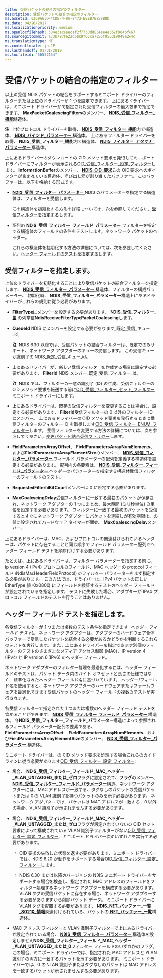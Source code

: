 ```yaml
---
title: 受信パケットの結合の指定のフィルター
description: 受信パケットの結合の指定のフィルター
ms.assetid: 0369A63D-4CDE-448A-8472-EEEB7B859B8D
ms.date: 04/20/2017
ms.localizationpriority: medium
ms.openlocfilehash: 384e3acaeecaf2f7730dd854ee4e352f964bfe67
ms.sourcegitcommit: a33b7978e22d5bb9f65ca7056f955319049a2e4c
ms.translationtype: MT
ms.contentlocale: ja-JP
ms.lasthandoff: 01/31/2019
ms.locfileid: "56552464"
---
```

# <a name="specifying-a-packet-coalescing-receive-filter"></a>受信パケットの結合の指定のフィルター


以上の受信 NDIS パケットの結合をサポートするミニポート ドライバーのフィルターまたは上位のドライバーが 1 つを設定できます。 上にあるドライバーは、ミニポート ドライバーがで指定された受信フィルターの最大数まで指定できます、 **MaxPacketCoalescingFilters**のメンバー、 [ **NDIS\_受信\_フィルター\_機能**](https://msdn.microsoft.com/library/windows/hardware/ff566864)構造体。

**注**  上位プロトコル ドライバーを取得、 [ **NDIS\_受信\_フィルター\_機能**](https://msdn.microsoft.com/library/windows/hardware/ff566864)内で構造体、[ **NDIS\_バインド\_パラメーター** ](https://msdn.microsoft.com/library/windows/hardware/ff564832)構造体。 上にあるフィルター ドライバーを取得、 **NDIS\_受信\_フィルター\_機能**内で構造体、 [ **NDIS\_フィルター\_アタッチ\_パラメーター** ](https://msdn.microsoft.com/library/windows/hardware/ff565481)構造体。

 

上にあるドライバーのダウンロードの OID メソッド要求を発行してミニポート ドライバーにフィルターが表示される[OID\_受信\_フィルター\_設定\_フィルター](https://msdn.microsoft.com/library/windows/hardware/ff569795)します。 **InformationBuffer**のメンバー、 [ **NDIS\_OID\_要求**](https://msdn.microsoft.com/library/windows/hardware/ff566710)この OID 要求へのポインターが含まれている構造体、呼び出し元が割り当てたバッファー。 このバッファーは、以下を格納する形式です。

-   [ **NDIS\_受信\_フィルター\_パラメーター** ](https://msdn.microsoft.com/library/windows/hardware/ff567181) NDIS のパラメーターを指定する構造体は、フィルターを受信します。

    この構造体を初期化する方法の詳細については、次を参照してください。[受信フィルターを指定する](#specifying-receive-filter)します。

-   配列の[ **NDIS\_受信\_フィルター\_フィールド\_パラメーター** ](https://msdn.microsoft.com/library/windows/hardware/ff567169)フィルターを指定する構造体のフィールドの条件をテストします。ネットワーク パケットのヘッダー。

    これらの構造体を初期化する方法の詳細については、次を参照してください。[ヘッダー フィールドのテストを指定する](#specifying-header-field-test)します。

## <a name="specifying-a-receive-filter"></a>受信フィルターを指定します。


上位のドライバーを初期化することにより受信パケットの結合フィルターを指定します、 [ **NDIS\_受信\_フィルター\_パラメーター** ](https://msdn.microsoft.com/library/windows/hardware/ff567181)構造体、フィルターの構成パラメーター。 初期化時、 **NDIS\_受信\_フィルター\_パラメーター**構造上にあるドライバーがこれらの規則に従う必要があります。

-   **FilterType**にメンバーを設定する必要があります、 [ **NDIS\_受信\_フィルター\_型**](https://msdn.microsoft.com/library/windows/hardware/ff567186) の列挙値**NdisReceiveFilterTypePacketCoalescing**します。

-   **QueueId** NDIS にメンバーを設定する必要があります\_既定\_受信\_キュー\_id。

    **注**  NDIS 6.30 以降では、受信パケットの結合フィルターは、既定でのみサポート、ネットワーク アダプターのキューの受信します。 この受信キューが識別子の NDIS\_既定\_受信\_キュー\_id。

     

-   上にあるドライバーが、新しい受信フィルターを作成する場合に設定する必要があります、 **FilterId** NDIS メンバー\_既定\_受信\_フィルター\_id。

    **注**  NDIS では、フィルターの一意の識別子 (ID) の生成、受信フィルターの OID メソッド要求を転送する前に[OID\_受信\_フィルター\_セット\_フィルター](https://msdn.microsoft.com/library/windows/hardware/ff569795)ミニポート ドライバーにします。     

-  上にあるドライバーは、既存の受信フィルターを変更することは場合に、設定する必要があります、 **FilterId**受信フィルターの 0 以外のフィルター ID にメンバー。 上にあるドライバーの OID メソッド要求を発行するときに受信フィルターのフィルター ID を取得します[OID\_受信\_フィルター\_ENUM\_フィルター](https://msdn.microsoft.com/library/windows/hardware/ff569787)します。 受信フィルターを変更する方法の詳細については、次を参照してください。[変更パケット結合受信フィルター](modifying-packet-coalescing-receive-filters.md)します。

-   **FieldParametersArrayOffset**、 **FieldParametersArrayNumElements**、および**FieldParametersArrayElementSize**のメンバー、 [ **NDIS\_受信\_フィルター\_パラメーター** ](https://msdn.microsoft.com/library/windows/hardware/ff567181)フィールド パラメーターの配列を定義する構造体を設定する必要があります。 配列内の各要素は、 [ **NDIS\_受信\_フィルター\_フィールド\_パラメーター** ](https://msdn.microsoft.com/library/windows/hardware/ff567169)ヘッダーのパラメーターを指定する構造体受信フィルターのフィールドのテスト。

-   **RequestedFilterIdBitCount**メンバーは 0 に設定する必要があります。

-   **MaxCoalescingDelay**受信フィルターに一致する最初のパケットが保存され、ネットワーク アダプターの 1 つにまとめ、最大時間 (ミリ秒単位) の単位を設定する必要があります。 フィルターに一致する最初のパケットを受信するとすぐにネットワーク アダプターにパケットを連結しが有効期限は、の値に設定されてハードウェア タイマーが開始、 **MaxCoalescingDelay**メンバー。

上にあるドライバーは、MAC、およびプロトコルの関連付けられているヘッダーは、パケットに存在することと同じ順序でフィールド パラメーター配列でヘッダー フィールド テストを順序付けする必要があります。

たとえば、上にあるドライバーは、フィルター パラメーターを指定する前に、ip version 4 (IPv4) プロトコルのフィールド、MAC ヘッダーの protocol フィールド (NdisMacHeaderFieldProtocol) のフィルター パラメーターをまず指定する必要があります。 この方法では、ドライバーは、IPv4 パケットの正しい EtherType 値 (0x0800) にフィールドを検証するテストのヘッダー フィールドが設定されているを指定します。 テストに失敗した場合、アダプターが IPV4 プロトコル フィールドのテストを行うことはありません。

## <a name="specifying-header-field-tests"></a>ヘッダー フィールド テストを指定します。


各受信フィルターが 1 つまたは複数のテスト条件を指定できます (*ヘッダー フィールド テスト*)。 ネットワーク アダプターは、アダプターのハードウェア合体バッファーで受信したパケットを結合する必要があるかどうかを判断するこれらのテストを実行します。 また、上にあるドライバーを指定できます別個のフィルターのテストのさまざまなメディア アクセス制御 (MAC)、IP version 4 (IPv4) と IP version 6 (IPv6) のヘッダー フィールド。

ネットワーク アダプターのフィルター処理を最適化するには、ヘッダー フィールドのテストは、パケット データ内のバイト オフセットと長さの仕様ではなく、標準化されたヘッダー フィールド名に基づいています。 ヘッダー/フィールド名を使用すると、ネットワーク アダプターのハードウェアまたはファームウェアを最適化できます受信パケットのヘッダー フィールドの複数のテストが実行されます。

各受信フィルターで指定された 1 つまたは複数のヘッダー フィールド テストを含めることができます、 [ **NDIS\_受信\_フィルター\_フィールド\_パラメーター** ](https://msdn.microsoft.com/library/windows/hardware/ff567169)構造体。 各**NDIS\_受信\_フィルター\_フィールド\_パラメーター**構造によって参照されるフィールド パラメーター配列の要素である、 **FieldParametersArrayOffset**、 **FieldParametersArrayNumElements**、および**FieldParametersArrayElementSize**のメンバー、 [ **NDIS\_受信\_フィルター\_パラメーター** ](https://msdn.microsoft.com/library/windows/hardware/ff567181)構造体。

ミニポート ドライバーは、の OID メソッド要求を処理する場合これらのガイドラインに従う必要があります[OID\_受信\_フィルター\_設定\_フィルター](https://msdn.microsoft.com/library/windows/hardware/ff569795):

-   場合、 **NDIS\_受信\_フィルター\_フィールド\_MAC\_ヘッダー\_VLAN\_UNTAGGED\_または\_ゼロ**フラグに設定されて、**フラグ**のメンバー、 [ **NDIS\_受信\_フィルター\_フィールド\_パラメーター**](https://msdn.microsoft.com/library/windows/hardware/ff567169)構造、ネットワーク アダプターには、MAC アドレスが一致する、タグなしのパケットの受信パケットまたは 0 の VLAN 識別子を持つパケットのみを示す必要があります。 ネットワーク アダプターでは、パケットは MAC アドレスが一致する、0 以外の場合、VLAN 識別子が示されませんする必要があります。

-   場合、 **NDIS\_受信\_フィルター\_フィールド\_MAC\_ヘッダー\_VLAN\_UNTAGGED\_または\_ゼロ**フラグが設定されていないの OID セット要求によって構成されている VLAN 識別子フィルターがない[OID\_受信\_フィルター\_設定\_フィルター](https://msdn.microsoft.com/library/windows/hardware/ff569795)、ミニポート ドライバー次のいずれかを実行する必要があります。

    -   OID 要求の失敗した状態を返す必要があります、ミニポート ドライバーでは、NDIS 6.20 が動作をサポートする場合[OID\_受信\_フィルター\_設定\_フィルター](https://msdn.microsoft.com/library/windows/hardware/ff569795)します。

    -   NDIS 6.30 または以降のバージョンの NDIS ミニポート ドライバーをサポートする場合を検査し、指定された MAC アドレスのフィールドをフィルター処理するネットワーク アダプターを構成する必要があります。 VLAN タグの受信パケットに存在する場合、ネットワーク アダプターする必要がありますから削除パケット データ。 ミニポート ドライバーに VLAN タグを配置する必要があります、 [ **NDIS\_NET\_バッファー\_一覧\_8021Q\_情報**](https://msdn.microsoft.com/library/windows/hardware/ff566565)関連付けられている、パケットの[ **NET\_バッファー\_一覧**](https://msdn.microsoft.com/library/windows/hardware/ff568388)構造体。

-   MAC アドレス フィルターと VLAN 識別子フィルターで上にあるドライバーが設定されている場合、 [ **NDIS\_受信\_フィルター\_パラメーター** ](https://msdn.microsoft.com/library/windows/hardware/ff567181)構造体を設定しません**NDIS\_受信\_フィルター\_フィールド\_MAC\_ヘッダー\_VLAN\_UNTAGGED\_または\_0**フィルター フィールドのいずれかのフラグ。 この場合、ミニポート ドライバーでは、指定された MAC アドレスと VLAN 識別子の両方に一致するパケットを示す必要があります。 ミニポート ドライバーでは、0 の VLAN 識別子またはタグなしのパケットは MAC アドレスを一致するパケットが示されませんする必要があります。

 

 





